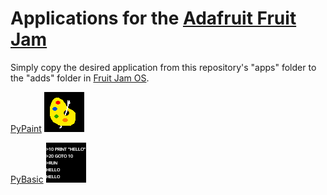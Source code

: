 # Applications for the [Adafruit Fruit Jam](https://www.adafruit.com/product/6200)

Simply copy the desired application from this repository's "apps" folder to the "adds" folder in [Fruit Jam OS](https://github.com/adafruit/Fruit-Jam-OS).

[PyPaint](https://learn.adafruit.com/pypaint/overview)    ![PyPaint](https://github.com/RetiredWizard/Fruit-Jam-OS_MyApps/blob/main/apps/CircuitPython_PyPaint/icon.bmp)  

    
[PyBasic](https://github.com/richpl/PyBasic)    ![PyBasic](https://github.com/RetiredWizard/Fruit-Jam-OS_MyApps/blob/main/apps/PyBasic/PyBasic.bmp)  
